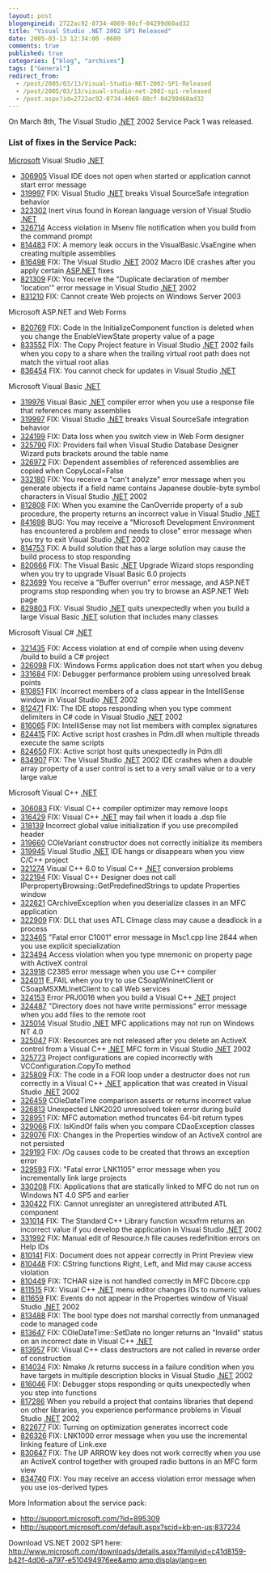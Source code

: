 ```yaml
---
layout: post
blogengineid: 2722ac92-0734-4069-80cf-04299d60ad32
title: "Visual Studio .NET 2002 SP1 Released"
date: 2005-03-13 12:34:00 -0600
comments: true
published: true
categories: ["blog", "archives"]
tags: ["General"]
redirect_from: 
  - /post/2005/03/13/Visual-Studio-NET-2002-SP1-Released
  - /post/2005/03/13/visual-studio-net-2002-sp1-released
  - /post.aspx?id=2722ac92-0734-4069-80cf-04299d60ad32
---
```

<!-- more -->

On March 8th, The Visual Studio <a title=".NET" href="http://www.microsoft.com/net/" target="_blank">.NET</a> 2002 Service Pack 1 was released.


<H3>List of fixes in the Service Pack:</H3>



<a title="Microsoft" href="http://Microsoft.com" target="_blank">Microsoft</a> Visual Studio <a title=".NET" href="http://www.microsoft.com/net/" target="_blank">.NET</a> 
<UL>
<LI>
<DIV class=indent><A class=KBlink href="http://support.microsoft.com/kb/306905">306905</A> Visual IDE does not open when started or application cannot start error message </DIV></LI>
<LI>
<DIV class=indent><A class=KBlink href="http://support.microsoft.com/kb/319997">319997</A> FIX: Visual Studio <a title=".NET" href="http://www.microsoft.com/net/" target="_blank">.NET</a> breaks Visual SourceSafe integration behavior </DIV></LI>
<LI>
<DIV class=indent><A class=KBlink href="http://support.microsoft.com/kb/323302">323302</A> Inert virus found in Korean language version of Visual Studio <a title=".NET" href="http://www.microsoft.com/net/" target="_blank">.NET</a> </DIV></LI>
<LI>
<DIV class=indent><A class=KBlink href="http://support.microsoft.com/kb/326714">326714</A> Access violation in Msenv file notification when you build from the command prompt </DIV></LI>
<LI>
<DIV class=indent><A class=KBlink href="http://support.microsoft.com/kb/814483">814483</A> FIX: A memory leak occurs in the VisualBasic.VsaEngine when creating multiple assemblies </DIV></LI>
<LI>
<DIV class=indent><A class=KBlink href="http://support.microsoft.com/kb/816498">816498</A> FIX: The Visual Studio <a title=".NET" href="http://www.microsoft.com/net/" target="_blank">.NET</a> 2002 Macro IDE crashes after you apply certain <a title="ASP.NET" href="http://asp.net" target="_blank">ASP.NET</a> fixes </DIV></LI>
<LI>
<DIV class=indent><A class=KBlink href="http://support.microsoft.com/kb/821309">821309</A> FIX: You receive the "Duplicate declaration of member 'location'" error message in Visual Studio <a title=".NET" href="http://www.microsoft.com/net/" target="_blank">.NET</a> 2002 </DIV></LI>
<LI>
<DIV class=indent><A class=KBlink href="http://support.microsoft.com/kb/831210">831210</A> FIX: Cannot create Web projects on Windows Server 2003 </DIV></LI></UL>Microsoft ASP.NET and Web Forms 
<UL>
<LI>
<DIV class=indent><A class=KBlink href="http://support.microsoft.com/kb/820769">820769</A> FIX: Code in the InitializeComponent function is deleted when you change the EnableViewState property value of a page </DIV></LI>
<LI>
<DIV class=indent><A class=KBlink href="http://support.microsoft.com/kb/833552">833552</A> FIX: The Copy Project feature in Visual Studio <a title=".NET" href="http://www.microsoft.com/net/" target="_blank">.NET</a> 2002 fails when you copy to a share when the trailing virtual root path does not match the virtual root alias </DIV></LI>
<LI>
<DIV class=indent><A class=KBlink href="http://support.microsoft.com/kb/836454">836454</A> FIX: You cannot check for updates in Visual Studio <a title=".NET" href="http://www.microsoft.com/net/" target="_blank">.NET</a> </DIV></LI></UL>Microsoft Visual Basic <a title=".NET" href="http://www.microsoft.com/net/" target="_blank">.NET</a> 
<UL>
<LI>
<DIV class=indent><A class=KBlink href="http://support.microsoft.com/kb/319976">319976</A> Visual Basic <a title=".NET" href="http://www.microsoft.com/net/" target="_blank">.NET</a> compiler error when you use a response file that references many assemblies </DIV></LI>
<LI>
<DIV class=indent><A class=KBlink href="http://support.microsoft.com/kb/319997">319997</A> FIX: Visual Studio <a title=".NET" href="http://www.microsoft.com/net/" target="_blank">.NET</a> breaks Visual SourceSafe integration behavior </DIV></LI>
<LI>
<DIV class=indent><A class=KBlink href="http://support.microsoft.com/kb/324199">324199</A> FIX: Data loss when you switch view in Web Form designer </DIV></LI>
<LI>
<DIV class=indent><A class=KBlink href="http://support.microsoft.com/kb/325790">325790</A> FIX: Providers fail when Visual Studio Database Designer Wizard puts brackets around the table name </DIV></LI>
<LI>
<DIV class=indent><A class=KBlink href="http://support.microsoft.com/kb/326972">326972</A> FIX: Dependent assemblies of referenced assemblies are copied when CopyLocal=False </DIV></LI>
<LI>
<DIV class=indent><A class=KBlink href="http://support.microsoft.com/kb/332180">332180</A> FIX: You receive a "can't analyze" error message when you generate objects if a field name contains Japanese double-byte symbol characters in Visual Studio <a title=".NET" href="http://www.microsoft.com/net/" target="_blank">.NET</a> 2002 </DIV></LI>
<LI>
<DIV class=indent><A class=KBlink href="http://support.microsoft.com/kb/812808">812808</A> FIX: When you examine the CanOverride property of a sub procedure, the property returns an incorrect value in Visual Studio <a title=".NET" href="http://www.microsoft.com/net/" target="_blank">.NET</a> </DIV></LI>
<LI>
<DIV class=indent><A class=KBlink href="http://support.microsoft.com/kb/841698">841698</A> BUG: You may receive a "Microsoft Development Environment has encountered a problem and needs to close" error message when you try to exit Visual Studio <a title=".NET" href="http://www.microsoft.com/net/" target="_blank">.NET</a> 2002 </DIV></LI>
<LI>
<DIV class=indent><A class=KBlink href="http://support.microsoft.com/kb/814753">814753</A> FIX: A build solution that has a large solution may cause the build process to stop responding </DIV></LI>
<LI>
<DIV class=indent><A class=KBlink href="http://support.microsoft.com/kb/820666">820666</A> FIX: The Visual Basic <a title=".NET" href="http://www.microsoft.com/net/" target="_blank">.NET</a> Upgrade Wizard stops responding when you try to upgrade Visual Basic 6.0 projects </DIV></LI>
<LI>
<DIV class=indent><A class=KBlink href="http://support.microsoft.com/kb/823699">823699</A> You receive a "Buffer overrun" error message, and ASP.NET programs stop responding when you try to browse an ASP.NET Web page </DIV></LI>
<LI>
<DIV class=indent><A class=KBlink href="http://support.microsoft.com/kb/829803">829803</A> FIX: Visual Studio <a title=".NET" href="http://www.microsoft.com/net/" target="_blank">.NET</a> quits unexpectedly when you build a large Visual Basic <a title=".NET" href="http://www.microsoft.com/net/" target="_blank">.NET</a> solution that includes many classes </DIV></LI></UL>Microsoft Visual C# <a title=".NET" href="http://www.microsoft.com/net/" target="_blank">.NET</a> 
<UL>
<LI>
<DIV class=indent><A class=KBlink href="http://support.microsoft.com/kb/321435">321435</A> FIX: Access violation at end of compile when using devenv /build to build a C# project </DIV></LI>
<LI>
<DIV class=indent><A class=KBlink href="http://support.microsoft.com/kb/326098">326098</A> FIX: Windows Forms application does not start when you debug </DIV></LI>
<LI>
<DIV class=indent><A class=KBlink href="http://support.microsoft.com/kb/331684">331684</A> FIX: Debugger performance problem using unresolved break points </DIV></LI>
<LI>
<DIV class=indent><A class=KBlink href="http://support.microsoft.com/kb/810851">810851</A> FIX: Incorrect members of a class appear in the IntelliSense window in Visual Studio <a title=".NET" href="http://www.microsoft.com/net/" target="_blank">.NET</a> 2002 </DIV></LI>
<LI>
<DIV class=indent><A class=KBlink href="http://support.microsoft.com/kb/812471">812471</A> FIX: The IDE stops responding when you type comment delimiters in C# code in Visual Studio <a title=".NET" href="http://www.microsoft.com/net/" target="_blank">.NET</a> 2002 </DIV></LI>
<LI>
<DIV class=indent><A class=KBlink href="http://support.microsoft.com/kb/816065">816065</A> FIX: IntelliSense may not list members with complex signatures </DIV></LI>
<LI>
<DIV class=indent><A class=KBlink href="http://support.microsoft.com/kb/824415">824415</A> FIX: Active script host crashes in Pdm.dll when multiple threads execute the same scripts </DIV></LI>
<LI>
<DIV class=indent><A class=KBlink href="http://support.microsoft.com/kb/824650">824650</A> FIX: Active script host quits unexpectedly in Pdm.dll </DIV></LI>
<LI>
<DIV class=indent><A class=KBlink href="http://support.microsoft.com/kb/834907">834907</A> FIX: The Visual Studio <a title=".NET" href="http://www.microsoft.com/net/" target="_blank">.NET</a> 2002 IDE crashes when a double array property of a user control is set to a very small value or to a very large value </DIV></LI></UL>Microsoft Visual C++ <a title=".NET" href="http://www.microsoft.com/net/" target="_blank">.NET</a> 
<UL>
<LI>
<DIV class=indent><A class=KBlink href="http://support.microsoft.com/kb/306083">306083</A> FIX: Visual C++ compiler optimizer may remove loops </DIV></LI>
<LI>
<DIV class=indent><A class=KBlink href="http://support.microsoft.com/kb/316429">316429</A> FIX: Visual C++ <a title=".NET" href="http://www.microsoft.com/net/" target="_blank">.NET</a> may fail when it loads a .dsp file </DIV></LI>
<LI>
<DIV class=indent><A class=KBlink href="http://support.microsoft.com/kb/318139">318139</A> Incorrect global value initialization if you use precompiled header </DIV></LI>
<LI>
<DIV class=indent><A class=KBlink href="http://support.microsoft.com/kb/319660">319660</A> COleVariant constructor does not correctly initialize its members </DIV></LI>
<LI>
<DIV class=indent><A class=KBlink href="http://support.microsoft.com/kb/319945">319945</A> Visual Studio <a title=".NET" href="http://www.microsoft.com/net/" target="_blank">.NET</a> IDE hangs or disappears when you view C/C++ project </DIV></LI>
<LI>
<DIV class=indent><A class=KBlink href="http://support.microsoft.com/kb/321274">321274</A> Visual C++ 6.0 to Visual C++ <a title=".NET" href="http://www.microsoft.com/net/" target="_blank">.NET</a> conversion problems </DIV></LI>
<LI>
<DIV class=indent><A class=KBlink href="http://support.microsoft.com/kb/322194">322194</A> FIX: Visual C++ Designer does not call IPerpropertyBrowsing::GetPredefinedStrings to update Properties window </DIV></LI>
<LI>
<DIV class=indent><A class=KBlink href="http://support.microsoft.com/kb/322621">322621</A> CArchiveException when you deserialize classes in an MFC application </DIV></LI>
<LI>
<DIV class=indent><A class=KBlink href="http://support.microsoft.com/kb/322909">322909</A> FIX: DLL that uses ATL CImage class may cause a deadlock in a process </DIV></LI>
<LI>
<DIV class=indent><A class=KBlink href="http://support.microsoft.com/kb/323465">323465</A> "Fatal error C1001" error message in Msc1.cpp line 2844 when you use explicit specialization </DIV></LI>
<LI>
<DIV class=indent><A class=KBlink href="http://support.microsoft.com/kb/323494">323494</A> Access violation when you type mnemonic on property page with ActiveX control </DIV></LI>
<LI>
<DIV class=indent><A class=KBlink href="http://support.microsoft.com/kb/323918">323918</A> C2385 error message when you use C++ compiler </DIV></LI>
<LI>
<DIV class=indent><A class=KBlink href="http://support.microsoft.com/kb/324011">324011</A> E_FAIL when you try to use CSoapWininetClient or CSoapMSXMLInetClient to call Web services </DIV></LI>
<LI>
<DIV class=indent><A class=KBlink href="http://support.microsoft.com/kb/324153">324153</A> Error PRJ0016 when you build a Visual C++ <a title=".NET" href="http://www.microsoft.com/net/" target="_blank">.NET</a> project </DIV></LI>
<LI>
<DIV class=indent><A class=KBlink href="http://support.microsoft.com/kb/324487">324487</A> "Directory does not have write permissions" error message when you add files to the remote root </DIV></LI>
<LI>
<DIV class=indent><A class=KBlink href="http://support.microsoft.com/kb/325014">325014</A> Visual Studio <a title=".NET" href="http://www.microsoft.com/net/" target="_blank">.NET</a> MFC applications may not run on Windows NT 4.0 </DIV></LI>
<LI>
<DIV class=indent><A class=KBlink href="http://support.microsoft.com/kb/325047">325047</A> FIX: Resources are not released after you delete an ActiveX control from a Visual C++ <a title=".NET" href="http://www.microsoft.com/net/" target="_blank">.NET</a> MFC form in Visual Studio <a title=".NET" href="http://www.microsoft.com/net/" target="_blank">.NET</a> 2002 </DIV></LI>
<LI>
<DIV class=indent><A class=KBlink href="http://support.microsoft.com/kb/325773">325773</A> Project configurations are copied incorrectly with VCConfiguration.CopyTo method </DIV></LI>
<LI>
<DIV class=indent><A class=KBlink href="http://support.microsoft.com/kb/325809">325809</A> FIX: The code in a FOR loop under a destructor does not run correctly in a Visual C++ <a title=".NET" href="http://www.microsoft.com/net/" target="_blank">.NET</a> application that was created in Visual Studio <a title=".NET" href="http://www.microsoft.com/net/" target="_blank">.NET</a> 2002 </DIV></LI>
<LI>
<DIV class=indent><A class=KBlink href="http://support.microsoft.com/kb/326459">326459</A> COleDateTime comparison asserts or returns incorrect value </DIV></LI>
<LI>
<DIV class=indent><A class=KBlink href="http://support.microsoft.com/kb/326813">326813</A> Unexpected LNK2020 unresolved token error during build </DIV></LI>
<LI>
<DIV class=indent><A class=KBlink href="http://support.microsoft.com/kb/328951">328951</A> FIX: MFC automation method truncates 64-bit return types </DIV></LI>
<LI>
<DIV class=indent><A class=KBlink href="http://support.microsoft.com/kb/329066">329066</A> FIX: IsKindOf fails when you compare CDaoException classes </DIV></LI>
<LI>
<DIV class=indent><A class=KBlink href="http://support.microsoft.com/kb/329076">329076</A> FIX: Changes in the Properties window of an ActiveX control are not persisted </DIV></LI>
<LI>
<DIV class=indent><A class=KBlink href="http://support.microsoft.com/kb/329193">329193</A> FIX: /Og causes code to be created that throws an exception error </DIV></LI>
<LI>
<DIV class=indent><A class=KBlink href="http://support.microsoft.com/kb/329593">329593</A> FIX: "Fatal error LNK1105" error message when you incrementally link large projects </DIV></LI>
<LI>
<DIV class=indent><A class=KBlink href="http://support.microsoft.com/kb/330208">330208</A> FIX: Applications that are statically linked to MFC do not run on Windows NT 4.0 SP5 and earlier </DIV></LI>
<LI>
<DIV class=indent><A class=KBlink href="http://support.microsoft.com/kb/330422">330422</A> FIX: Cannot unregister an unregistered attributed ATL component </DIV></LI>
<LI>
<DIV class=indent><A class=KBlink href="http://support.microsoft.com/kb/331014">331014</A> FIX: The Standard C++ Library function wcsxfrm returns an incorrect value if you develop the application in Visual Studio <a title=".NET" href="http://www.microsoft.com/net/" target="_blank">.NET</a> 2002 </DIV></LI>
<LI>
<DIV class=indent><A class=KBlink href="http://support.microsoft.com/kb/331992">331992</A> FIX: Manual edit of Resource.h file causes redefinition errors on Help IDs </DIV></LI>
<LI>
<DIV class=indent><A class=KBlink href="http://support.microsoft.com/kb/810141">810141</A> FIX: Document does not appear correctly in Print Preview view </DIV></LI>
<LI>
<DIV class=indent><A class=KBlink href="http://support.microsoft.com/kb/810448">810448</A> FIX: CString functions Right, Left, and Mid may cause access violation </DIV></LI>
<LI>
<DIV class=indent><A class=KBlink href="http://support.microsoft.com/kb/810449">810449</A> FIX: TCHAR size is not handled correctly in MFC Dbcore.cpp </DIV></LI>
<LI>
<DIV class=indent><A class=KBlink href="http://support.microsoft.com/kb/811515">811515</A> FIX: Visual C++ <a title=".NET" href="http://www.microsoft.com/net/" target="_blank">.NET</a> menu editor changes IDs to numeric values </DIV></LI>
<LI>
<DIV class=indent><A class=KBlink href="http://support.microsoft.com/kb/811659">811659</A> FIX: Events do not appear in the Properties window of Visual Studio <a title=".NET" href="http://www.microsoft.com/net/" target="_blank">.NET</a> 2002 </DIV></LI>
<LI>
<DIV class=indent><A class=KBlink href="http://support.microsoft.com/kb/813488">813488</A> FIX: The bool type does not marshal correctly from unmanaged code to managed code </DIV></LI>
<LI>
<DIV class=indent><A class=KBlink href="http://support.microsoft.com/kb/813647">813647</A> FIX: COleDateTime::SetDate no longer returns an "Invalid" status on an incorrect date in Visual C++ <a title=".NET" href="http://www.microsoft.com/net/" target="_blank">.NET</a> </DIV></LI>
<LI>
<DIV class=indent><A class=KBlink href="http://support.microsoft.com/kb/813957">813957</A> FIX: Visual C++ class destructors are not called in reverse order of construction </DIV></LI>
<LI>
<DIV class=indent><A class=KBlink href="http://support.microsoft.com/kb/814034">814034</A> FIX: Nmake /k returns success in a failure condition when you have targets in multiple description blocks in Visual Studio <a title=".NET" href="http://www.microsoft.com/net/" target="_blank">.NET</a> 2002 </DIV></LI>
<LI>
<DIV class=indent><A class=KBlink href="http://support.microsoft.com/kb/816046">816046</A> FIX: Debugger stops responding or quits unexpectedly when you step into functions </DIV></LI>
<LI>
<DIV class=indent><A class=KBlink href="http://support.microsoft.com/kb/817286">817286</A> When you rebuild a project that contains libraries that depend on other libraries, you experience performance problems in Visual Studio <a title=".NET" href="http://www.microsoft.com/net/" target="_blank">.NET</a> 2002 </DIV></LI>
<LI>
<DIV class=indent><A class=KBlink href="http://support.microsoft.com/kb/822677">822677</A> FIX: Turning on optimization generates incorrect code </DIV></LI>
<LI>
<DIV class=indent><A class=KBlink href="http://support.microsoft.com/kb/826326">826326</A> FIX: LNK1000 error message when you use the incremental linking feature of Link.exe </DIV></LI>
<LI>
<DIV class=indent><A class=KBlink href="http://support.microsoft.com/kb/830647">830647</A> FIX: The UP ARROW key does not work correctly when you use an ActiveX control together with grouped radio buttons in an MFC form view </DIV></LI>
<LI>
<DIV class=indent><A class=KBlink href="http://support.microsoft.com/kb/834740">834740</A> FIX: You may receive an access violation error message when you use ios-derived types </DIV></LI></UL>
<P class=indent> 

More Information about the service pack:
<UL>
<LI><A href="http://support.microsoft.com/?id=895309">http://support.microsoft.com/?id=895309</A></LI>
<LI><A href="http://support.microsoft.com/default.aspx?scid=kb;en-us;837234">http://support.microsoft.com/default.aspx?scid=kb;en-us;837234</A></LI></UL>

Download VS.NET 2002 SP1 here: <A href="http://www.microsoft.com/downloads/details.aspx?familyid=c41d8159-b42f-4d06-a797-e510494976ee&amp;amp;displaylang=en">http://www.microsoft.com/downloads/details.aspx?familyid=c41d8159-b42f-4d06-a797-e510494976ee&amp;amp;displaylang=en</A>
